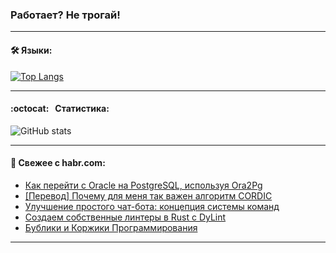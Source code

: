 ### Работает? Не трогай!

---
<!--
#### 🛠️ Technical stack:

![Java](https://img.shields.io/badge/Java-informational?logo=Oracle&style=flat&logoColor=white&color=FF4500)
![Kotlin](https://img.shields.io/badge/Kotlin-informational?logo=Kotlin&style=flat&logoColor=white&color=774D97)
![TS](https://img.shields.io/badge/TypeScript-informational?logo=typeScript&style=flat&logoColor=black&color=017acc)
![Python](https://img.shields.io/badge/Python-informational?logo=Python&style=flat&logoColor=black&color=ffdd54) <br>
![Spring](https://img.shields.io/badge/Spring-informational?logo=Spring&style=flat&logoColor=white&color=6DB33F) 
![SpringBoot](https://img.shields.io/badge/SpringBoot-informational?logo=SpringBoot&style=flat&logoColor=white&color=6DB33F)
![Nest](https://img.shields.io/badge/NestJS-informational?logo=NestJS&style=flat&logoColor=white&color=E0234E) 
![NodeJS](https://img.shields.io/badge/NodeJS-informational?logo=node.js&style=flat&logoColor=white&color=70A760)<br>
![PostgreSQL](https://img.shields.io/badge/PostgreSQL-informational?logo=PostgreSQL&style=flat&logoColor=white&color=DAA520)
![MongoDB](https://img.shields.io/badge/MongoDB-informational?logo=MongoDB&style=flat&logoColor=white&color=870000)
![Apache](https://img.shields.io/badge/Apache-informational?logo=apache&style=flat&logoColor=white&color=f74e28)

___ 
-->

#### 🛠️ Языки:

[![Top Langs](https://github-readme-stats-git-master-advtsetting-gmailcom.vercel.app/api/top-langs/?username=zloylis&langs_count=10&hide_title=true&title_color=e6edf3&size_weight=0.5&count_weight=0.5&layout=compact&hide_progress=false&hide_border=true&theme=dracula)](https://github.com/zloylis)

---


####  :octocat:&nbsp;&nbsp; Статистика:

![GitHub stats](https://github-readme-stats-git-master-advtsetting-gmailcom.vercel.app/api?username=zloylis&show_icons=true&hide_border=true&theme=dracula&title_color=e6edf3&include_all_commits=true&count_private=true&hide_rank=false&hide_title=true&rank_icon=github)

---

#### 💬 Свежее с habr.com:

<!-- BLOG-POST-LIST:START -->
- [Как перейти с Oracle на PostgreSQL, используя Ora2Pg](https://habr.com/ru/companies/otus/articles/814041/?utm_source=habrahabr&utm_medium=rss&utm_campaign=814041)
- [[Перевод] Почему для меня так важен алгоритм CORDIC](https://habr.com/ru/companies/ruvds/articles/814733/?utm_source=habrahabr&utm_medium=rss&utm_campaign=814733)
- [Улучшение простого чат-бота: концепция системы команд](https://habr.com/ru/articles/815335/?utm_source=habrahabr&utm_medium=rss&utm_campaign=815335)
- [Создаем собственные линтеры в Rust с DyLint](https://habr.com/ru/companies/otus/articles/814857/?utm_source=habrahabr&utm_medium=rss&utm_campaign=814857)
- [Бублики и Коржики Программирования](https://habr.com/ru/articles/814685/?utm_source=habrahabr&utm_medium=rss&utm_campaign=814685)
<!-- BLOG-POST-LIST:END -->

---

<!--
[![Top Langs](https://github-readme-stats-git-master-advtsetting-gmailcom.vercel.app/api/top-langs/?username=zloylis&langs_count=10&hide_title=false&title_color=e6edf3&custom_title=🛠️&nbsp;Most&nbsp;used&nbsp;languages&size_weight=0.5&count_weight=0.5&layout=compact&hide_progress=true&hide_border=true&theme=dracula)](https://github.com/zloylis)
![GitHub stats](https://github-readme-stats-git-master-advtsetting-gmailcom.vercel.app/api?username=zloylis&show_icons=true&hide_border=true&theme=dracula&custom_title=GitHub&nbsp;Stats&title_color=e6edf3&include_all_commits=true&count_private=true&hide=contribs&hide_rank=true)
-->
